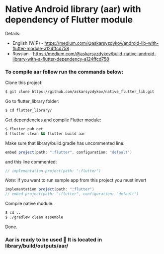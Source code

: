 # Native Android library (aar) with dependency of Flutter module

Details: 
+ English (WIP) - https://medium.com/@askarsyzdykov/android-lib-with-flutter-module-a124ffcd758
+ Russian -  https://medium.com/@askarsyzdykov/build-native-android-library-with-a-flutter-dependency-a124ffcd758

### To compile aar follow run the commands below:

Clone this project:
```sh
$ git clone https://github.com/askarsyzdykov/native_flutter_lib.git
```

Go to flutter_library folder:
```sh
$ cd flutter_library/
```

Get dependencies and compile Flutter module:
```sh
$ flutter pub get
$ flutter clean && flutter build aar
```

Make sure that library/build.gradle has uncommented line:
```groovy
embed project(path: ":flutter", configuration: "default")
```
and this line commented:
```groovy
// implementation project(path: ":flutter")
```

*Note*: If you want to run sample app from this project you must invert 
```groovy
implementation project(path: ":flutter")
// embed project(path: ":flutter", configuration: "default")
```

Compile native module:
```sh
$ cd ..
$ ./gradlew clean assemble
```

Done. 

### Aar is ready to be used 🎉 It is located in library/build/outputs/aar/
